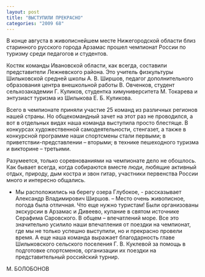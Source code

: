 ```yaml
---
layout: post
title: "ВЫСТУПИЛИ ПРЕКРАСНО"
categories: "2009 68"
---
```


В конце августа в живописнейшем месте Нижегородской области близ старинного русского города Арзамас прошел чемпионат России по туризму среди педагогов и студентов.

Костяк команды Ивановской области, как всегда, составили представители Лежневского района. Это учитель физкультуры Шилыковской средней школы А. В. Ширшов, педагог дополнительного образования центра внешкольной работы В. Овченков, студент сельхозакадемии Г. Куликов, студентка химуниверситета М. Токарева и энтузиаст туризма из Шилыкова Е. Б. Куликова.

Всего в чемпионате приняли участие 25 команд из различных регионов нашей страны. Но общекомандный зачет на этот раз не проводился, а вот в отдельных видах наша команда выступила просто блестяще. В конкурсах художественной самодеятельности, стенгазет, а также в конкурсной программе наши спортсмены стали первыми; в приветствии-представлении – вторыми; в технике пешеходного туризма и викторине – третьими.

Разумеется, только соревнованиями на чемпионате дело не обошлось. Как бывает всегда, когда собираются вместе люди, любящие активный отдых, природу, дым костра и звон гитар, участники первенства России много и интересно общались.

- Мы расположились на берегу озера Глубокое, - рассказывает Александр Владимирович Ширшов. – Место очень живописное, погода была отличная. Что еще нужно туристам! Были организованы экскурсии в Арзамас и Дивеево, купание в святом источнике Серафима Саровского. В общем – впечатлений море. Все это значительно усилило наши впечатления от поездки на чемпионат, где мы не только успешно выступили, но и прекрасно провели время. А еще наша команда выражает благодарность главе Шилыковского сельского поселения Г. В. Куклевой за помощь в подготовке спортсменов, организации их поездки на представительный российский турнир.

М. БОЛОБОНОВ


